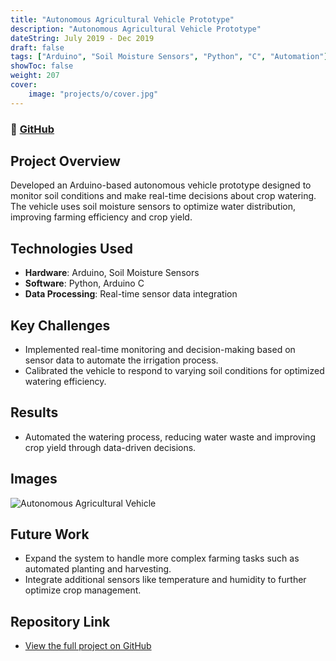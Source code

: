 ```yaml
---
title: "Autonomous Agricultural Vehicle Prototype"
description: "Autonomous Agricultural Vehicle Prototype"
dateString: July 2019 - Dec 2019
draft: false
tags: ["Arduino", "Soil Moisture Sensors", "Python", "C", "Automation"]
showToc: false
weight: 207
cover:
    image: "projects/o/cover.jpg"
--- 
```

### 🔗 [GitHub](https://github.com/OpenQuad-RMI/openquad)

## Project Overview
Developed an Arduino-based autonomous vehicle prototype designed to monitor soil conditions and make real-time decisions about crop watering. The vehicle uses soil moisture sensors to optimize water distribution, improving farming efficiency and crop yield.

## Technologies Used
- **Hardware**: Arduino, Soil Moisture Sensors
- **Software**: Python, Arduino C
- **Data Processing**: Real-time sensor data integration

## Key Challenges
- Implemented real-time monitoring and decision-making based on sensor data to automate the irrigation process.
- Calibrated the vehicle to respond to varying soil conditions for optimized watering efficiency.

## Results
- Automated the watering process, reducing water waste and improving crop yield through data-driven decisions. 

## Images
![Autonomous Agricultural Vehicle](link-to-image)

## Future Work
- Expand the system to handle more complex farming tasks such as automated planting and harvesting.
- Integrate additional sensors like temperature and humidity to further optimize crop management.

## Repository Link
- [View the full project on GitHub](https://github.com/your-username/autonomous-agricultural-vehicle)


